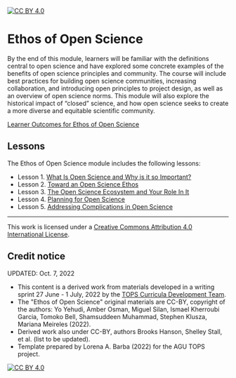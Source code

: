 [![CC BY 4.0][cc-by-shield]][cc-by] 

# Ethos of Open Science

By the end of this module, learners will be familiar with the definitions central to open science and have explored some concrete examples of the benefits of open science principles and community. The course will include best practices for building open science communities, increasing collaboration, and introducing open principles to project design, as well as an overview of open science norms. This module will also explore the historical impact of “closed” science, and how open science seeks to create a more diverse and equitable scientific community.

[Learner Outcomes for Ethos of Open Science](lessons/learningobjectives.md) 

## Lessons

The Ethos of Open Science module includes the following lessons: 

* Lesson 1. [What Is Open Science and Why is it so Important?](lessons/lesson1.md)
* Lesson 2. [Toward an Open Science Ethos](lessons/lessons2.md)
* Lesson 3. [The Open Science Ecosystem and Your Role In It](lessons/lessons3.md)
* Lesson 4. [Planning for Open Science](lessons/lessons4.md)
* Lesson 5. [Addressing Complications in Open Science](lessons/lessons5.md)



---

This work is licensed under a
[Creative Commons Attribution 4.0 International License][cc-by].

## Credit notice

UPDATED: Oct. 7, 2022 

- This content is a derived work from materials developed in a writing sprint 27 June - 1 July, 2022 by the [TOPS Curricula Development Team](https://github.com/nasa/Transform-to-Open-Science/blob/main/docs/Area2_Capacity_Sharing/OpenCore/OpenCore_leads.md). 
- The "Ethos of Open Science" original materials are CC-BY, copyright of the authors: 
Yo Yehudi, 
Amber Osman,
Miguel Silan,
Ismael Kherroubi Garcia,
Tomoko Bell,
Shamsuddeen Muhammad,
Stephen Klusza,
Mariana Meireles (2022).
- Derived work also under CC-BY, authors Brooks Hanson, Shelley Stall, et al. (list to be updated).
- Template prepared by Lorena A. Barba (2022) for the AGU TOPS project.


[![CC BY 4.0][cc-by-image]][cc-by]

[cc-by]: http://creativecommons.org/licenses/by/4.0/
[cc-by-image]: https://i.creativecommons.org/l/by/4.0/88x31.png
[cc-by-shield]: https://img.shields.io/badge/License-CC%20BY%204.0-lightgrey.svg
